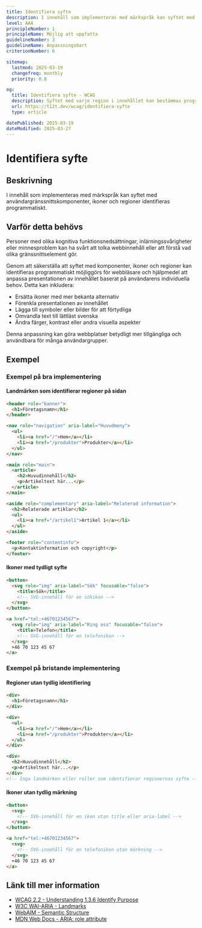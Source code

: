 ```yaml
---
title: Identifiera syfte
description: I innehåll som implementeras med märkspråk kan syftet med användargränssnittskomponenter, ikoner och regioner identifieras programmatiskt.
level: AAA
principleNumber: 1
principleName: Möjlig att uppfatta
guidelineNumber: 3
guidelineName: Anpassningsbart
criterionNumber: 6

sitemap:
  lastmod: 2025-03-19
  changefreq: monthly
  priority: 0.8

og:
  title: Identifiera syfte - WCAG
  description: Syftet med varje region i innehållet kan bestämmas programmatiskt.
  url: https://t12t.dev/wcag/identifiera-syfte
  type: article

datePublished: 2025-03-19
dateModified: 2025-03-27
---
```


# Identifiera syfte

## Beskrivning

I innehåll som implementeras med märkspråk kan syftet med användargränssnittskomponenter, ikoner och regioner identifieras programmatiskt.

## Varför detta behövs

Personer med olika kognitiva funktionsnedsättningar, inlärningssvårigheter eller minnesproblem kan ha svårt att tolka webbinnehåll eller att förstå vad olika gränssnittselement gör.

Genom att säkerställa att syftet med komponenter, ikoner och regioner kan identifieras programmatiskt möjliggörs för webbläsare och hjälpmedel att anpassa presentationen av innehållet baserat på användarens individuella behov. Detta kan inkludera:

- Ersätta ikoner med mer bekanta alternativ
- Förenkla presentationen av innehållet
- Lägga till symboler eller bilder för att förtydliga
- Omvandla text till lättläst svenska
- Ändra färger, kontrast eller andra visuella aspekter

Denna anpassning kan göra webbplatser betydligt mer tillgängliga och användbara för många användargrupper.

## Exempel

### Exempel på bra implementering

#### Landmärken som identifierar regioner på sidan

```html
<header role="banner">
  <h1>Företagsnamn</h1>
</header>

<nav role="navigation" aria-label="Huvudmeny">
  <ul>
    <li><a href="/">Hem</a></li>
    <li><a href="/produkter">Produkter</a></li>
  </ul>
</nav>

<main role="main">
  <article>
    <h2>Huvudinnehåll</h2>
    <p>Artikeltext här...</p>
  </article>
</main>

<aside role="complementary" aria-label="Relaterad information">
  <h2>Relaterade artiklar</h2>
  <ul>
    <li><a href="/artikel1">Artikel 1</a></li>
  </ul>
</aside>

<footer role="contentinfo">
  <p>Kontaktinformation och copyright</p>
</footer>
```

#### Ikoner med tydligt syfte

```html
<button>
  <svg role="img" aria-label="Sök" focusable="false">
    <title>Sök</title>
    <!-- SVG-innehåll för en sökikon -->
  </svg>
</button>

<a href="tel:+46701234567">
  <svg role="img" aria-label="Ring oss" focusable="false">
    <title>Telefon</title>
    <!-- SVG-innehåll för en telefonikon -->
  </svg>
  +46 70 123 45 67
</a>
```

### Exempel på bristande implementering

#### Regioner utan tydlig identifiering

```html
<div>
  <h1>Företagsnamn</h1>
</div>

<div>
  <ul>
    <li><a href="/">Hem</a></li>
    <li><a href="/produkter">Produkter</a></li>
  </ul>
</div>

<div>
  <h2>Huvudinnehåll</h2>
  <p>Artikeltext här...</p>
</div>
<!-- Inga landmärken eller roller som identifierar regionernas syfte -->
```

#### Ikoner utan tydlig märkning

```html
<button>
  <svg>
    <!-- SVG-innehåll för en ikon utan title eller aria-label -->
  </svg>
</button>

<a href="tel:+46701234567">
  <svg>
    <!-- SVG-innehåll för en telefonikon utan märkning -->
  </svg>
  +46 70 123 45 67
</a>
```

## Länk till mer information

- [WCAG 2.2 - Understanding 1.3.6 Identify Purpose](https://www.w3.org/WAI/WCAG22/Understanding/identify-purpose.html)
- [W3C WAI-ARIA - Landmarks](https://www.w3.org/TR/wai-aria-practices-1.1/#aria_landmark)
- [WebAIM - Semantic Structure](https://webaim.org/techniques/semanticstructure/)
- [MDN Web Docs - ARIA: role attribute](https://developer.mozilla.org/en-US/docs/Web/Accessibility/ARIA/Roles)
